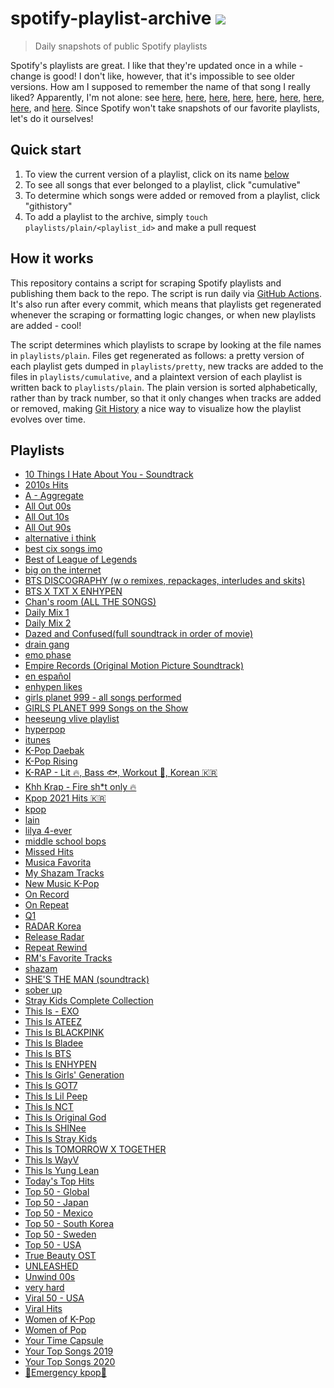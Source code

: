 # spotify-playlist-archive [![](https://github.com/tg-z/spotify-playlist-archive/actions/workflows/main.yml/badge.svg)](https://github.com/tg-z/spotify-playlist-archive/actions/workflows/main.yml)

> Daily snapshots of public Spotify playlists

Spotify's playlists are great. I like that they're updated once in a while -
change is good! I don't like, however, that it's impossible to see older
versions. How am I supposed to remember the name of that song I really liked?
Apparently, I'm not alone: see
[here](https://community.spotify.com/t5/Content-Questions/View-previous-versions-of-playlists/td-p/4400750),
[here](https://community.spotify.com/t5/Accounts/A-playlist-was-modified-Can-I-get-the-old-songs-back/td-p/1001889),
[here](https://community.spotify.com/t5/Content-Questions/Seeing-an-old-version-of-a-playlist/td-p/1318739),
[here](https://community.spotify.com/t5/Other-Partners-Web-Player-etc/Playlists-Is-there-any-way-to-recover-previous-versions-of-a/td-p/4726831),
[here](https://community.spotify.com/t5/Desktop-Mac/Find-Songs-of-old-versions-of-Spotify-Playlists/td-p/998504),
[here](https://community.spotify.com/t5/Closed-Ideas/Playlist-Versioning-History/idi-p/1133819),
[here](https://community.spotify.com/t5/Closed-Ideas/Playlist-History-Versioning/idi-p/1346418),
[here](https://community.spotify.com/t5/Closed-Ideas/Playlists-Playlist-History/idi-p/1816799),
and [here](https://community.spotify.com/t5/Live-Ideas/Playlists-Edit-History/idi-p/4573743).
Since Spotify won't take snapshots of our favorite playlists, let's do it ourselves!

## Quick start

1. To view the current version of a playlist, click on its name [below](https://github.com/mackorone/spotify-playlist-archive#playlists)
1. To see all songs that ever belonged to a playlist, click "cumulative"
1. To determine which songs were added or removed from a playlist, click "githistory"
1. To add a playlist to the archive, simply `touch playlists/plain/<playlist_id>` and make a pull request

## How it works

This repository contains a script for scraping Spotify playlists and publishing
them back to the repo. The script is run daily via
[GitHub Actions](https://github.com/mackorone/spotify-playlist-archive/actions/workflows/main.yml).
It's also run after every commit, which means that playlists get regenerated
whenever the scraping or formatting logic changes, or when new playlists are
added - cool!

The script determines which playlists to scrape by looking at the file names in
`playlists/plain`. Files get regenerated as follows: a pretty version of each
playlist gets dumped in `playlists/pretty`, new tracks are added to the
files in `playlists/cumulative`, and a plaintext version of each playlist is
written back to `playlists/plain`. The plain version is sorted alphabetically,
rather than by track number, so that it only changes when tracks are added or
removed, making [Git History](https://githistory.xyz/) a nice way to visualize
how the playlist evolves over time.

## Playlists

- [10 Things I Hate About You - Soundtrack](/playlists/pretty/10%20Things%20I%20Hate%20About%20You%20-%20Soundtrack.md)
- [2010s Hits](/playlists/pretty/2010s%20Hits.md)
- [A - Aggregate](/playlists/pretty/A%20-%20Aggregate.md)
- [All Out 00s](/playlists/pretty/All%20Out%2000s.md)
- [All Out 10s](/playlists/pretty/All%20Out%2010s.md)
- [All Out 90s](/playlists/pretty/All%20Out%2090s.md)
- [alternative i think](/playlists/pretty/alternative%20i%20think.md)
- [best cix songs imo](/playlists/pretty/best%20cix%20songs%20imo.md)
- [Best of League of Legends](/playlists/pretty/Best%20of%20League%20of%20Legends.md)
- [big on the internet](/playlists/pretty/big%20on%20the%20internet.md)
- [BTS DISCOGRAPHY (w o remixes, repackages, interludes and skits)](/playlists/pretty/BTS%20DISCOGRAPHY%20(w%20o%20remixes,%20repackages,%20interludes%20and%20skits).md)
- [BTS X TXT X ENHYPEN](/playlists/pretty/BTS%20X%20TXT%20X%20ENHYPEN.md)
- [Chan's room (ALL THE SONGS)](/playlists/pretty/Chan's%20room%20(ALL%20THE%20SONGS).md)
- [Daily Mix 1](/playlists/pretty/Daily%20Mix%201.md)
- [Daily Mix 2](/playlists/pretty/Daily%20Mix%202.md)
- [Dazed and Confused(full soundtrack in order of movie)](/playlists/pretty/Dazed%20and%20Confused(full%20soundtrack%20in%20order%20of%20movie).md)
- [drain gang](/playlists/pretty/drain%20gang.md)
- [emo phase](/playlists/pretty/emo%20phase.md)
- [Empire Records (Original Motion Picture Soundtrack)](/playlists/pretty/Empire%20Records%20(Original%20Motion%20Picture%20Soundtrack).md)
- [en español](/playlists/pretty/en%20español.md)
- [enhypen likes](/playlists/pretty/enhypen%20likes.md)
- [girls planet 999 - all songs performed](/playlists/pretty/girls%20planet%20999%20-%20all%20songs%20performed.md)
- [GIRLS PLANET 999 Songs on the Show](/playlists/pretty/GIRLS%20PLANET%20999%20Songs%20on%20the%20Show.md)
- [heeseung vlive playlist](/playlists/pretty/heeseung%20vlive%20playlist.md)
- [hyperpop](/playlists/pretty/hyperpop.md)
- [itunes](/playlists/pretty/itunes.md)
- [K-Pop Daebak](/playlists/pretty/K-Pop%20Daebak.md)
- [K-Pop Rising](/playlists/pretty/K-Pop%20Rising.md)
- [K-RAP - Lit 🔥, Bass 🐟,  Workout 💪, Korean 🇰🇷](/playlists/pretty/K-RAP%20-%20Lit%20🔥,%20Bass%20🐟,%20%20Workout%20💪,%20Korean%20🇰🇷.md)
- [Khh Krap - Fire sh*t only 🔥](/playlists/pretty/Khh%20Krap%20-%20Fire%20sh*t%20only%20🔥.md)
- [Kpop 2021 Hits 🇰🇷](/playlists/pretty/Kpop%202021%20Hits%20🇰🇷.md)
- [kpop](/playlists/pretty/kpop.md)
- [lain](/playlists/pretty/lain.md)
- [lilya 4-ever](/playlists/pretty/lilya%204-ever.md)
- [middle school bops](/playlists/pretty/middle%20school%20bops.md)
- [Missed Hits](/playlists/pretty/Missed%20Hits.md)
- [Musica Favorita](/playlists/pretty/Musica%20Favorita.md)
- [My Shazam Tracks](/playlists/pretty/My%20Shazam%20Tracks.md)
- [New Music K-Pop](/playlists/pretty/New%20Music%20K-Pop.md)
- [On Record](/playlists/pretty/On%20Record.md)
- [On Repeat](/playlists/pretty/On%20Repeat.md)
- [Q1](/playlists/pretty/Q1.md)
- [RADAR Korea](/playlists/pretty/RADAR%20Korea.md)
- [Release Radar](/playlists/pretty/Release%20Radar.md)
- [Repeat Rewind](/playlists/pretty/Repeat%20Rewind.md)
- [RM's Favorite Tracks](/playlists/pretty/RM's%20Favorite%20Tracks.md)
- [shazam](/playlists/pretty/shazam.md)
- [SHE'S THE MAN (soundtrack)](/playlists/pretty/SHE'S%20THE%20MAN%20(soundtrack).md)
- [sober up](/playlists/pretty/sober%20up.md)
- [Stray Kids Complete Collection](/playlists/pretty/Stray%20Kids%20Complete%20Collection.md)
- [This Is - EXO](/playlists/pretty/This%20Is%20-%20EXO.md)
- [This Is ATEEZ](/playlists/pretty/This%20Is%20ATEEZ.md)
- [This Is BLACKPINK](/playlists/pretty/This%20Is%20BLACKPINK.md)
- [This Is Bladee](/playlists/pretty/This%20Is%20Bladee.md)
- [This Is BTS](/playlists/pretty/This%20Is%20BTS.md)
- [This Is ENHYPEN](/playlists/pretty/This%20Is%20ENHYPEN.md)
- [This Is Girls' Generation](/playlists/pretty/This%20Is%20Girls'%20Generation.md)
- [This Is GOT7](/playlists/pretty/This%20Is%20GOT7.md)
- [This Is Lil Peep](/playlists/pretty/This%20Is%20Lil%20Peep.md)
- [This Is NCT](/playlists/pretty/This%20Is%20NCT.md)
- [This Is Original God](/playlists/pretty/This%20Is%20Original%20God.md)
- [This Is SHINee](/playlists/pretty/This%20Is%20SHINee.md)
- [This Is Stray Kids](/playlists/pretty/This%20Is%20Stray%20Kids.md)
- [This Is TOMORROW X TOGETHER](/playlists/pretty/This%20Is%20TOMORROW%20X%20TOGETHER.md)
- [This Is WayV](/playlists/pretty/This%20Is%20WayV.md)
- [This Is Yung Lean](/playlists/pretty/This%20Is%20Yung%20Lean.md)
- [Today's Top Hits](/playlists/pretty/Today's%20Top%20Hits.md)
- [Top 50 - Global](/playlists/pretty/Top%2050%20-%20Global.md)
- [Top 50 - Japan](/playlists/pretty/Top%2050%20-%20Japan.md)
- [Top 50 - Mexico](/playlists/pretty/Top%2050%20-%20Mexico.md)
- [Top 50 - South Korea](/playlists/pretty/Top%2050%20-%20South%20Korea.md)
- [Top 50 - Sweden](/playlists/pretty/Top%2050%20-%20Sweden.md)
- [Top 50 - USA](/playlists/pretty/Top%2050%20-%20USA.md)
- [True Beauty OST](/playlists/pretty/True%20Beauty%20OST.md)
- [UNLEASHED](/playlists/pretty/UNLEASHED.md)
- [Unwind 00s](/playlists/pretty/Unwind%2000s.md)
- [very hard](/playlists/pretty/very%20hard.md)
- [Viral 50 - USA](/playlists/pretty/Viral%2050%20-%20USA.md)
- [Viral Hits](/playlists/pretty/Viral%20Hits.md)
- [Women of K-Pop](/playlists/pretty/Women%20of%20K-Pop.md)
- [Women of Pop](/playlists/pretty/Women%20of%20Pop.md)
- [Your Time Capsule](/playlists/pretty/Your%20Time%20Capsule.md)
- [Your Top Songs 2019](/playlists/pretty/Your%20Top%20Songs%202019.md)
- [Your Top Songs 2020](/playlists/pretty/Your%20Top%20Songs%202020.md)
- [🚨Emergency kpop🚨](/playlists/pretty/🚨Emergency%20kpop🚨.md)
